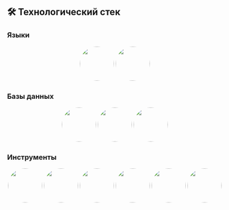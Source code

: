 ## 🛠️ Технологический стек

### Языки
<div align="center">
  <img src="https://img.shields.io/badge/-Go-00ADD8?logo=go&logoColor=white&style=for-the-badge&labelColor=000000" width="80" height="80" style="border-radius:50%">
  <img src="https://img.shields.io/badge/-Python-3776AB?logo=python&logoColor=white&style=for-the-badge&labelColor=000000" width="80" height="80" style="border-radius:50%">
</div>

### Базы данных
<div align="center">
  <img src="https://img.shields.io/badge/-PostgreSQL-4169E1?logo=postgresql&logoColor=white&style=for-the-badge&labelColor=000000" width="80" height="80" style="border-radius:50%">
  <img src="https://img.shields.io/badge/-SQLite-003B57?logo=sqlite&logoColor=white&style=for-the-badge&labelColor=000000" width="80" height="80" style="border-radius:50%">
  <img src="https://img.shields.io/badge/-Redis-DC382D?logo=redis&logoColor=white&style=for-the-badge&labelColor=000000" width="80" height="80" style="border-radius:50%">
</div>

### Инструменты
<div align="center">
  <img src="https://img.shields.io/badge/-Gin-0099E1?logo=go&logoColor=white&style=for-the-badge&labelColor=000000" width="80" height="80" style="border-radius:50%">
  <img src="https://img.shields.io/badge/-Kafka-231F20?logo=apachekafka&logoColor=white&style=for-the-badge&labelColor=000000" width="80" height="80" style="border-radius:50%">
  <img src="https://img.shields.io/badge/-REST-FF6F61?logo=rest&logoColor=white&style=for-the-badge&labelColor=000000" width="80" height="80" style="border-radius:50%">
  <img src="https://img.shields.io/badge/-Swagger-85EA2D?logo=swagger&logoColor=black&style=for-the-badge&labelColor=000000" width="80" height="80" style="border-radius:50%">
  <img src="https://img.shields.io/badge/-JWT-000000?logo=jsonwebtokens&logoColor=white&style=for-the-badge&labelColor=000000" width="80" height="80" style="border-radius:50%">
  <img src="https://img.shields.io/badge/-Git-F05032?logo=git&logoColor=white&style=for-the-badge&labelColor=000000" width="80" height="80" style="border-radius:50%">
</div>

